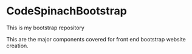 # CodeSpinachBootstrap
This is my bootstrap repository

This are the major components covered for front end bootstrap website creation.
